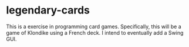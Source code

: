 # legendary-cards
This is a exercise in programming card games.
Specifically, this will be a game of Klondike using a French deck.
I intend to eventually add a Swing GUI.
